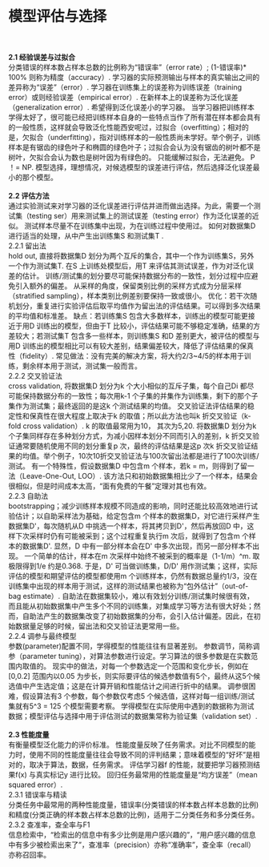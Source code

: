 # 模型评估与选择     
</br>
</br>
<b>2.1 经验误差与过拟合</b>   </br>        
分类错误的样本数占样本总数的比例称为“错误率”（error rate）; (1-错误率)* 100% 则称为精度（accuracy）.      
学习器的实际预测输出与样本的真实输出之间的差异称为“误差”（error）. 学习器在训练集上的误差称为训练误差（training error）或则经验误差（empirical error）. 在新样本上的误差称为泛化误差（generalization error）. 希望得到泛化误差小的学习器。      
当学习器把训练样本学得太好了，很可能已经把训练样本自身的一些特点当作了所有潜在样本都会具有的一般性质，这样就会导致泛化性能西安呢过，过拟合（overfitting）；相对的是，欠拟合（underfitting），指对训练样本的一般性质尚未学好。举个例子，训练样本是有锯齿的绿色叶子和椭圆的绿色叶子；过拟合会认为没有锯齿的树叶都不是树叶，欠拟合会认为数也是树叶因为有绿色的。         
只能缓解过拟合，无法避免。 P ！= NP.     
模型选择，理想情况，对候选模型的误差进行评估，然后选择泛化误差最小的那个模型。    
</br>
</br>
<b>2.2 评估方法  </b>     </br>   
通过实验测试来对学习器的泛化误差进行评估并进而做出选择。为此，需要一个测试集（testing ser）用来测试集上的测试误差（testing error）作为泛化误差的近似。    
测试样本尽量不在训练集中出现，为在训练过程中使用过。      
如何对数据集D 进行适当的处理，从中产生出训练集S 和测试集T .    </br>     
2.2.1 留出法    </br>
hold out, 直接将数据集D 划分为两个互斥的集合，其中一个作为训练集S，另外一个作为测试集T. 在S 上训练处模型后，用T 来评估其测试误差，作为对泛化误差的估计。    
训练/测试集的划分要尽可能保持数据分布的一致性，划分过程中应避免引入额外的偏差。    
从采样的角度，保留类别比例的采样方式成为分层采样（stratified sampling），样本类别比例差别要保持一致或很小。    
优化：若干次随机划分，重复进行实验评估后取平均值作为留出法的评估结果。可以得到多次结果的平均值和标准差。        
缺点：若训练集S 包含大多数样本，训练出的模型可能更接近于用D 训练出的模型，但由于T 比较小，评估结果可能不够稳定准确，结果的方差较大；若测试集T 包含多一些样本，则训练集S 和D 差别更大，被评估的模型与用D 训练出的模型相比可以有较大差别，结果偏差较大，降低了评估结果的保真性（fidelity）.    
常见做法：没有完美的解决方案，将大约2/3~4/5的样本用于训练，剩余样本用于测试，测试集一般而言。     </br>   
2.2.2 交叉验证法    </br>   
cross validation, 将数据集D 划分为k 个大小相似的互斥子集，每个自己Di 都尽可能保持数据分布的一致性；每次用k-1 个子集的并集作为训练集，剩下的那个子集作为测试集；最终返回的是这k 个测试结果的均值。    
交叉验证法评估结果的稳定性和保真性在很大程度上取决于k 的取值；所以此方法也叫k 折交叉验证（k-fold cross validation）. k 的取值最常用为10， 其次为5,20.    
将数据集D 划分为k 个子集同样存在多种划分方式，为减小因样本划分不同而引入的差别，k 折交叉验证通常要随机使用不同的划分重复p 次，最终的评估结果是这p 次k 折交叉验证结果的均值。举个例子，10次10折交叉验证法与100次留出法都是进行了100次训练/测试。    
有一个特殊性，假设数据集D 中包含m 个样本，若k = m，则得到了留一法（Leave-One-Out, LOO）. 该方法只和初始数据集相比少了一个样本，结果会很相似，但是时间成本太高，“面有免费的午餐”定理对其也有效。      </br>   
2.2.3 自助法    </br>   
bootstrapping；减少训练样本规模不同造成的影响，同时还能比较高效地进行试验估计；以自助采样法为基础，给定包含m 个样本的数据集D，对它进行采样产生数据集D'，每次随机从D 中挑选一个样本，将其拷贝到D'，然后再放回D 中，这样下次采样时仍有可能被采到；这个过程重复执行m 次后，就得到了包含m 个样本的数据集D'. 显然，D 中有一部分样本会在D' 中多次出现，而另一部分样本不出现。    
一个简单的估计，样本在m 次采样中始终不被采到的概率是（1-1/m）^m. 取极限得到1/e 约是0.368.   
于是，D' 可当做训练集，D/D' 用作测试集；这样，实际评估的模型和期望评估的模型都使用m 个训练样本，仍然有数据总量约1/3，没在训练集中出现的样本用于测试，这样的测试结果也被称为“包外估计”（out-of-bag estimate）.     
自助法在数据集较小，难以有效划分训练/测试集时候很有效，而且能从初始数据集中产生多个不同的训练集，对集成学习等方法有很大好处；然而，自助法产生的数据集改变了初始数据集的分布，会引入估计偏差。因此，在初始数据量足够的时候，留出法和交叉验证法更常用一些。      </br>  
2.2.4 调参与最终模型     </br> 
参数(parameter)配置不同，学得模型的性能往往有显著差别。     
参数调节，简称调参（parameter tuning），对算法参数进行设定。学习算法的很多参数是在实数范围内取值的。      
现实中的做法，对每一个参数选定一个范围和变化步长，例如在[0,0.2] 范围内以0.05 为步长，则实际要评估的候选参数值有5个，最终从这5个候选值中产生选定值；这是在计算开销和性能估计之间进行折中的结果。      
调参很困难，假设算法有3 个参数，每个参数仅考虑5 个候选值，这样对每一组训练/测试集就有5^3 = 125 个模型需要考察。    
学得模型在实际使用中遇到的数据称为测试数据；模型评估与选择中用于评估测试的数据集常称为验证集（validation set）.    

</br>
</br>
<b>2.3 性能度量</b>   </br>   
有衡量模型泛化能力的评价标准。    
性能度量反映了任务需求。对比不同模型的能力时，使用不同的性能度量往往会导致不同的评判结果；意味着模型的“好坏”是相对的，取决于算法，数据，任务需求。   
评估学习器f 的性能，就要把学习器预测结果f(x) 与真实标记y 进行比较。    
回归任务最常用的性能度量是“均方误差”（mean squared error）.    </br>   
2.3.1 错误率与精读    </br>    
分类任务中最常用的两种性能度量，错误率(分类错误的样本数占样本总数的比例)和精度(分类正确的样本数占样本总数的比例)，适用于二分类任务和多分类任务。   </br>   
2.3.2 查准率，查全率与F1    </br>      
信息检索中，“检索出的信息中有多少比例是用户感兴趣的”，“用户感兴趣的信息中有多少被检索出来了”，查准率（precision）亦称“准确率”，查全率（recall）亦称召回率。    













